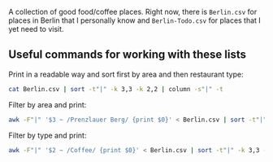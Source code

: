 A collection of good food/coffee places. Right now, there is `Berlin.csv` for
places in Berlin that I personally know and `Berlin-Todo.csv` for places that I
yet need to visit.

## Useful commands for working with these lists

Print in a readable way and sort first by area and then restaurant type:

```bash
cat Berlin.csv | sort -t"|" -k 3,3 -k 2,2 | column -s"|" -t
```

Filter by area and print:

```bash
awk -F"|" '$3 ~ /Prenzlauer Berg/ {print $0}' < Berlin.csv | sort -t"|" -k 3,3 -k 2,2 | column -s"|" -t
```

Filter by type and print:

```bash
awk -F"|" '$2 ~ /Coffee/ {print $0}' < Berlin.csv | sort -t"|" -k 3,3 -k 2,2 | column -s"|" -t
```

